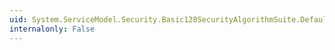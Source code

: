 ```yaml
---
uid: System.ServiceModel.Security.Basic128SecurityAlgorithmSuite.DefaultSignatureKeyDerivationLength
internalonly: False
---
```

